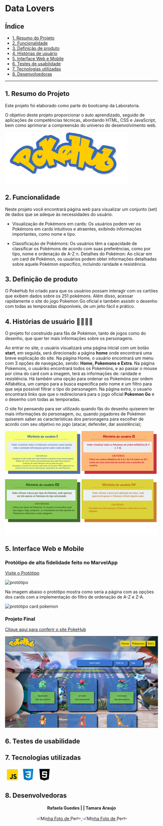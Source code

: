 # Data Lovers

## Índice

* [1. Resumo do Projeto](#1-Resumo-do-Projeto)
* [2. Funcionalidade](#2-Funcionalidade)
* [3. Definição de produto](#3-Definição-de-produto)
* [4. Histórias de usuário](#4-Histórias-de-usuários)
* [5. Interface Web e Mobile](#5-Interface-Web-e-Mobile)
* [6. Testes de usabilidade](#6-Testes-de-usabilidade)
* [7. Tecnologias utilizadas](#7-Tecnologias-utilizadas)
* [8. Desenvolvedoras ](#8-Desenvolvedoras )


***

## 1. Resumo do Projeto

Este projeto foi elaborado como parte do bootcamp da Laboratoria.

O objetivo deste projeto proporcionar o auto aprendizado, seguido de aplicações de competências técnicas, abordando HTML, CSS e JavaScript, bem como aprimorar a compreensão do universo do desenvolvimento web.

![pokemon-data-to-ui](./src/image/logo.png) 

## 2. Funcionalidade

Neste projeto você encontrará  página web para visualizar um conjunto (set) de dados que se adeque às necessidades do usuário.

* Visualização de Pokémons em cards: Os usuários podem ver os Pokémons em cards intuitivos e atraentes, exibindo informações importantes, como nome e tipo.

* Classificação de Pokémons: Os usuários têm a capacidade de classificar os Pokémons de acordo com suas preferências, como por tipo, nome e ordenação de A-Z n. Detalhes do Pokémon: Ao clicar em um card de Pokémon, os usuários podem obter informações detalhadas sobre aquele Pokémon específico, incluindo raridade e resistência.


## 3. Definição de produto

O PokeHub foi criado para que os usuários possam interagir com os cartões que exibem dados sobre os 251 pokémons. Além disso, acessar rapidamente o site do jogo Pokemon Go oficial e também assistir o desenho com todas as temporadas disponíveis, de um jeito fácil e prático.  


  ## 4. Histórias de usuário 🙋‍♀️🙋‍♀️
  O projeto foi construido para fãs de Pokémon, tanto de jogos como do desenho, que quer ter mais informações sobre os personagens.

  Ao entrar no site, o usuário visualizará uma página inicial com um botão **start**, em seguida, será direcionado a página **home** onde encontrará uma breve explicação do site. Na página Home, o usuário encontrará um menu com 3 opções de navegação, sendo: **Home, Pokemons e Extra**. Na página Pokemons, o usuáriko encontrará todos os Pokemóns, e ao passar o mouse por cima do card com a imagem, terá as informações de: raridade e resistência. Há também uma opção para ordenar os Pokemóns por ordem Alfabética, um campo para a busca especifica pelo nome e um filtro para que seja possível filtrar o tipo do personagem. Na página extra, o usuario encontrará links que que o redirecionará para o jogo oficial **Pokemon Go** e o desenho com todas as temporadas.

O site foi pensando para ser utilizado quando fãs do desenho quiserem ter mais informações do personagem, ou, quando jogadores de Pokémon quiserem saber as características dos personagens para escolher de acordo com seu objetivo no jogo (atacar, defender, dar assistência);


  ![historia de usuaruio](./src/image/HU.png)


  ## 5. Interface Web e Mobile

 ### Protótipo de alta fidelidade feito no MarvelApp
  [Visite o Protótipo]( https://marvelapp.com/prototype/19ij1bf9/screen/92444608)
 
  ![protótipo](./src/image/protótipo_.png)

  Na imagem abaixo o protótipo mostra como seria a página com as opções dos cards com a implementação do filtro de ordenação de A-Z e Z-A.

   ![protótipo card pokemon](./src/image/protótipo_filtro.png)

### Projeto Final
[Clique aqui para conferir o site PokeHub](https://tamarataraujo.github.io/SAP011-data-lovers/home.html)

  ![Pagina PokeHub](./src/image/page_PokeHub.png)

  ## 6.  Testes de usabilidade
  

  ## 7.  Tecnologias utilizadas
  ![Java Script](/src/image/iconJS.png)
  ![CSS](/src/image/CSSicon.png)
  ![HTML](/src/image/HTMLicon.png)



  ## 8. Desenvolvedoras 
<div style="text-align: center;">

 #### Rafaela Guedes      |     | Tamara Araujo 

<a href="https://github.com/RafaelaMiliano">
  <img src="https://github.com/RafaelaMiliano.png" alt="Minha Foto de Perfil" style="border-radius: 50%; width="70" height="70">
</a>   <a href="https://github.com/tamarataraujo">
  <img src="https://github.com/tamarataraujo.png" alt="Minha Foto de Perfil" style="border-radius: 50%; width="70" height="70">
</a>
</div>


